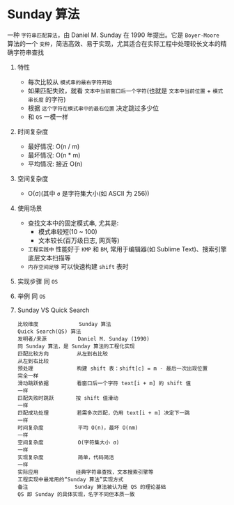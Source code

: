 # Sunday 算法
  一种 `字符串匹配算法`，由 Daniel M. Sunday 在 1990 年提出。它是 `Boyer-Moore` 算法的一个 `变种`，简洁高效、易于实现，尤其适合在实际工程中处理较长文本的精确字符串查找
  
1. 特性
   - 每次比较从 `模式串的最右字符开始`
   - 如果匹配失败，就看 `文本中当前窗口后一个字符`(也就是 `文本中当前位置` + `模式串长度` 的字符)
   - 根据 `这个字符在模式串中的最右位置` 决定跳过多少位
   - 和 `QS` 一模一样

2. 时间复杂度
   - 最好情况: O(n / m)
   - 最坏情况: O(n * m)
   - 平均情况: 接近 O(n)

3. 空间复杂度
   - O(σ)(其中 `σ` 是字符集大小(如 ASCII 为 256))

4. 使用场景
   - 查找文本中的固定模式串, 尤其是:
     - 模式串较短(10 ~ 100)
     - 文本较长(百万级日志, 网页等)
   - `工程实践中` 性能好于 `KMP` 和 `BM`, 常用于编辑器(如 Sublime Text)、搜索引擎底层文本扫描等
   - `内存空间足够` 可以快速构建 `shift` 表时

5. 实现步骤
   同 `OS`

6. 举例
   同 `OS`

7. Sunday VS Quick Search
   ```text
   比较维度             Sunday 算法                                    Quick Search(QS) 算法
   发明者/来源          Daniel M. Sunday (1990)                        同 Sunday 算法，是 Sunday 算法的工程化实现       
   匹配比较方向         从左到右比较                                     从左到右比较
   预处理              构建 shift 表：shift[c] = m - 最后一次出现位置     完全一样
   滑动跳跃依据         看窗口后一个字符 text[i + m] 的 shift 值           一样
   匹配失败时跳跃       按 shift 值滑动                                  一样
   匹配成功处理         若需多次匹配，仍用 text[i + m] 决定下一跳           一样
   时间复杂度           平均 O(n)，最坏 O(nm)                            一样
   空间复杂度           O(字符集大小 σ)                                  一样
   实现复杂度           简单，代码简洁                                    一样
   实际应用            经典字符串查找，文本搜索引擎等                       工程实现中最常用的“Sunday 算法”实现方式
   备注               Sunday 算法被认为是 QS 的理论基础                   QS 即 Sunday 的具体实现，名字不同但本质一致
   ```
   